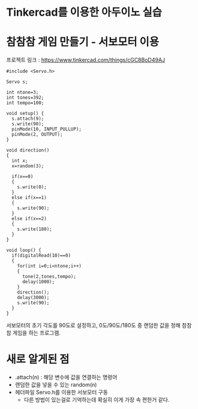 Tinkercad를 이용한 아두이노 실습
========
# 참참참 게임 만들기 - 서보모터 이용
프로젝트 링크 : <https://www.tinkercad.com/things/cGC8BoD49AJ> 

```
#include <Servo.h>

Servo s;

int ntone=3;
int tones=392;
int tempo=100;

void setup() {
  s.attach(9);
  s.write(90);
  pinMode(10, INPUT_PULLUP);
  pinMode(2, OUTPUT);
}

void direction()
{
  int x;
  x=random(3);

  if(x==0)
  {
    s.write(0);
  }
  else if(x==1)
  {
    s.write(90);
  }
  else if(x==2)
  {
    s.write(180);
  }
}

void loop() {
  if(digitalRead(10)==0)
  {
    for(int i=0;i<ntone;i++)
    {
      tone(2,tones,tempo);
      delay(1000);
    }
    direction();
    delay(3000);
    s.write(90);
  }
}
```
서보모터의 초기 각도를 90도로 설정하고, 0도/90도/180도 중 랜덤한 값을 정해 참참참 게임을 하는 프로그램.
# 새로 알게된 점
* .attach(n) : 해당 변수에 값을 연결하는 명령어
* 랜덤한 값을 넣을 수 있는 random(n)
* 헤더파일 Servo.h를 이용한 서보모터 구동
  * 다른 방법이 있는걸로 기억하는데 확실히 이게 가장 속 편한거 같다.
